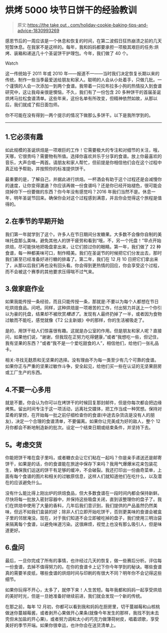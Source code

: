 # 烘烤 5000 块节日饼干的经验教训

> 原文:[https://the take out . com/holiday-cookie-baking-tips-and-advice-1830993269](https://thetakeout.com/holiday-cookie-baking-tips-and-advice-1830993269)

感恩节后的一周应该是一个休息和恢复的时间，在第二波假日狂热崩溃之前的几天短暂休息。在我家不是这样的。每年，我和妈妈都要承担一项极其艰巨的任务:烘烤、装箱和递送几十个圣诞饼干护理包。今年，我们做了 40 个。

Watch

这一传统始于 2011 年或 2010 年——报道不一——当时我们决定恢复长期以来的传统，制作一些当季最爱送给朋友和家人。聪明的人会从小处着手，只做几批。一个谨慎的人会一次添加一到两个食谱。我带着一只拉布拉多小狗的热情投入到食谱研究中，这让我母亲很是懊恼，不久，我们有了一份包含 20 多种饼干的首届圣诞烘烤马拉松食谱清单。这些年来，这份名单有所改变，但精神依然如故，从那以后，我们就成了假日面包师。

你不可能在没有得到一两个提示的情况下做那么多饼干。以下是我所学到的。

* * *

## 1.它必须有趣

如此规模的圣诞烘焙是一项艰巨的工作！它需要极大的专注和对细节的关注，哦，天哪，它很贵吗？需要物有所值。选择你喜欢并乐于分享的食谱。放上你最喜欢的音乐，大声合唱一两首。请朋友和家人帮忙，但前提是你相信他们会在这个过程中真正给予帮助，并按照你的标准提供饼干。

最重要的是，了解自己，并据此进行烘焙。一杯酒会有助于这个过程还是会减慢你的速度，让你变得邋遢？你应该再做一份食谱吗？还是你已经开始褪色，很可能会烧掉你下一份要做的东西？你今年没有感觉吗？2016 年我们当然不是。休息一年，明年圣诞节回来。确保你会对这个过程感到满意，并且你会觉得这个旅程是值得的。

## 2.在季节的早期开始

我们第一年就学到了这个。许多人在节日期间分发糖果。大多数不会像你自制的美味托盘那么美味。避免其他人的饼干疲劳和看到“哦，不，另一个托盘！”早点开始烘焙，尽可能快地把吸盘拿出来，让它们掠过你的眼睛。第一年，我们做了 22 种食谱，每一种都美味可口，制作精美。我们在圣诞节的时候把它们分发出去，那时我们甚至已经准备好进行糖的排毒了。第二年，我们在 12 月 10 日把它们拿出来了，从那以后我们再也没有回头看。你会得到更热情的回应，你会享受这个过程，而不会被这个赛季的其他要求压得喘不过气来。

## 3.做家庭作业

如果我能传授一条经验，而且只能传授一条，那就是:不要以为每个人都想在节日吃烘焙食品。问吧。同样，这种烘焙是一项艰苦的工作，付出努力并送上一个你引以为豪的托盘，结果却不被欣赏*糟透了*。发现有人最终扔掉了一半，或者因为食物过敏而不能吃，感觉就像《T2 公主新娘》中的那样，你的生活被吸走了。

是的，用饼干给人们惊喜很有趣。这就是办公室的作用。但是朋友和家人呢？直接问，如果他们说，“谢谢，但我现在正努力吃得健康，”或者“我想吃一些，但记住，我有坚果的东西？”或者“我不是一个爱吃甜食的人”，相信他们，给他们一张礼品卡。

相关:寻找无麸质和无坚果的选择。没有理由不为每一类至少有几个可靠的食谱。如果你正与严重的坚果过敏作斗争，安全起见，给他们买一些在认证的无坚果厨房或工厂生产的东西。

## 4.不要一心多用

就是不要。你会认为你可以在烤饼干的时候回复那封邮件，但是你每次都会把边缘烤焦。留出时间专注于这一项活动，远离社交媒体，把工作当成一种冥想。保持对菜肴的掌控，在开始每一批之前仔细检查你的食谱(中途去杂货店是没有人的朋友)，决定一个合理的食谱清单，不要偏离。如果你让完美成为好的敌人，整个 12 月你都会不断地制造新的批次。设定一个结束日期或结束条件，并坚持下去。

## **5。考虑交货**

你能把饼干堆在盘子里吗，或者糖衣会让它们粘在一起吗？你是亲手递送还是邮寄饼干，如果是的话，你的食谱能在旅途中保存下来吗？我用气爆爆米花来包装花生，确保我们运送的饼干有足够的缓冲，不会破裂。我还打印出一份曲奇菜单，上面有每个食谱的图片和相关的过敏原信息，这样人们就知道他们在吃什么，以及潜在的应该避免什么。

没有什么能比得上刚出炉的烘焙食品，但大多数食谱在一段时间内都会保持新鲜。尽快将每一批放入密封容器中，并保持这些吸盘关闭，直到该整理你的盘子了。我们在烘焙中使用了大量的香料，几年后我们意识到，我们提供的产品虽然仍然美味，但远不如我们盒装的好；除非人们立即开始吃饼干，否则更美味的食谱会被盒子里的邻居淹没。现在，对于我们知道不会立即被吃掉的盘子，我们使用三明治袋来隔离每个食谱，以避免味道污染。这很麻烦，视觉上也没有那么吸引人，但是味道更好。

## 6.盘问

最后，一旦你完成了所有的事情，也许经过几天的恢复，做一些赛后分析。评估每一份食谱，去掉不值得努力的。在你的食谱卡上记下你今年学到的秘诀。哪些食谱真的需要羊皮纸，哪些食谱的烘焙时间与印刷的有很大不同？明年你不会记得这些细节。

如果你玩得不开心，太多了，就停下来！人生苦短。每年我都和妈妈一起享受烘焙的美好时光，但是一旦她准备好继续前进，我们就会发现一个新的传统。

在那之前，每年 12 月初，你都可以看到我和妈妈在厨房里，切干蔓越莓和山核桃做迷你蔓越莓酱，或者剥开心果做开心果条(就像今年发生的那样，我找不到未去壳但未加盐的开心果)，或者努力调和太小的巧克力做薄荷树皮，唱着颂歌，享受美好的季节开端。如果你很幸运，也许你会在送货清单上。